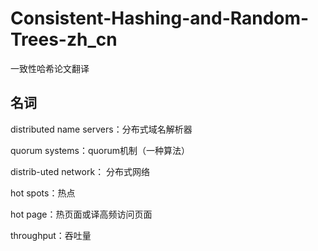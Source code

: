 # Consistent-Hashing-and-Random-Trees-zh_cn

一致性哈希论文翻译

## 名词
distributed name
servers：分布式域名解析器

quorum systems：quorum机制（一种算法）

distrib-uted network： 分布式网络

hot spots：热点

hot page：热页面或译高频访问页面

throughput：吞吐量